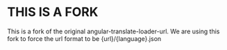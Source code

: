 # THIS IS A FORK

This is a fork of the original angular-translate-loader-url. We are using this fork to force the url format to be {url}/{language}.json